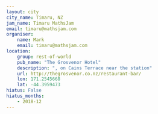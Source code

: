```yaml
---
layout: city                                           
city_name: Timaru, NZ                                                          
jam_name: Timaru MathsJam
email: timaru@mathsjam.com
organiser:
    name: Mark
    email: timaru@mathsjam.com
location:
    group: rest-of-world
    pub_name: "The Grosvenor Hotel"
    description: ", on Cains Terrace near the station"
    url: http://thegrosvenor.co.nz/restaurant-bar/
    lon: 171.2545668
    lat: -44.3959473
hiatus: False
hiatus_months:
    - 2018-12
---
```

